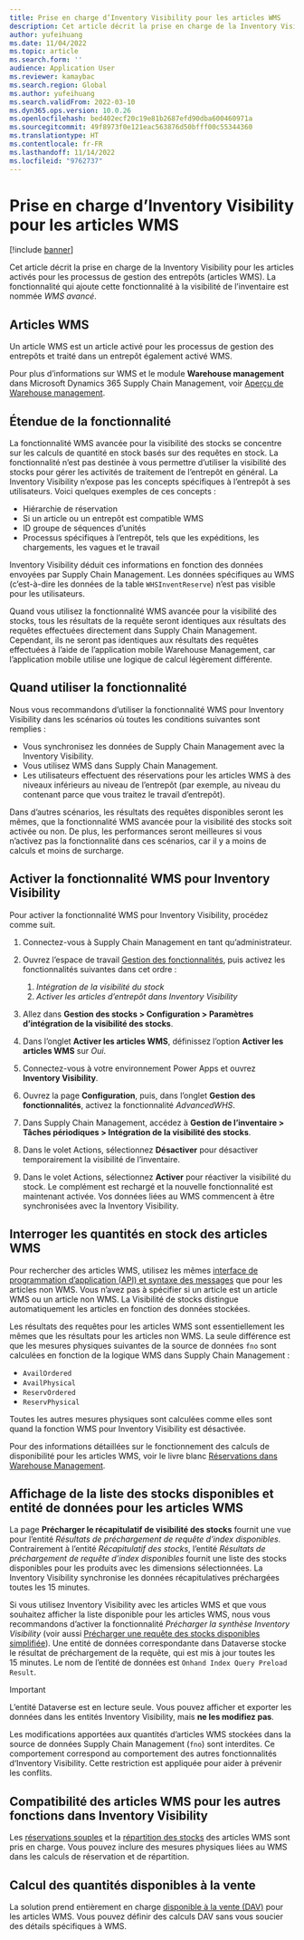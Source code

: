 ```yaml
---
title: Prise en charge d’Inventory Visibility pour les articles WMS
description: Cet article décrit la prise en charge de la Inventory Visibility pour les articles activés pour les processus de gestion des entrepôts (articles WMS).
author: yufeihuang
ms.date: 11/04/2022
ms.topic: article
ms.search.form: ''
audience: Application User
ms.reviewer: kamaybac
ms.search.region: Global
ms.author: yufeihuang
ms.search.validFrom: 2022-03-10
ms.dyn365.ops.version: 10.0.26
ms.openlocfilehash: bed402ecf20c19e81b2687efd90dba600460971a
ms.sourcegitcommit: 49f8973f0e121eac563876d50bfff00c55344360
ms.translationtype: HT
ms.contentlocale: fr-FR
ms.lasthandoff: 11/14/2022
ms.locfileid: "9762737"
---
```

# <a name="inventory-visibility-support-for-wms-items"></a>Prise en charge d’Inventory Visibility pour les articles WMS

[!include [banner](../includes/banner.md)]

Cet article décrit la prise en charge de la Inventory Visibility pour les articles activés pour les processus de gestion des entrepôts (articles WMS). La fonctionnalité qui ajoute cette fonctionnalité à la visibilité de l’inventaire est nommée *WMS avancé*.

## <a name="wms-items"></a>Articles WMS

Un article WMS est un article activé pour les processus de gestion des entrepôts et traité dans un entrepôt également activé WMS.

Pour plus d’informations sur WMS et le module **Warehouse management** dans Microsoft Dynamics 365 Supply Chain Management, voir [Aperçu de Warehouse management](../warehousing/warehouse-management-overview.md).

## <a name="scope-of-the-feature"></a>Étendue de la fonctionnalité

La fonctionnalité WMS avancée pour la visibilité des stocks se concentre sur les calculs de quantité en stock basés sur des requêtes en stock. La fonctionnalité n’est pas destinée à vous permettre d’utiliser la visibilité des stocks pour gérer les activités de traitement de l’entrepôt en général. La Inventory Visibility n’expose pas les concepts spécifiques à l’entrepôt à ses utilisateurs. Voici quelques exemples de ces concepts :

- Hiérarchie de réservation
- Si un article ou un entrepôt est compatible WMS
- ID groupe de séquences d’unités
- Processus spécifiques à l’entrepôt, tels que les expéditions, les chargements, les vagues et le travail

Inventory Visibility déduit ces informations en fonction des données envoyées par Supply Chain Management. Les données spécifiques au WMS (c’est-à-dire les données de la table `WHSInventReserve`) n’est pas visible pour les utilisateurs.

Quand vous utilisez la fonctionnalité WMS avancée pour la visibilité des stocks, tous les résultats de la requête seront identiques aux résultats des requêtes effectuées directement dans Supply Chain Management. Cependant, ils ne seront pas identiques aux résultats des requêtes effectuées à l’aide de l’application mobile Warehouse Management, car l’application mobile utilise une logique de calcul légèrement différente.

## <a name="when-to-use-the-feature"></a>Quand utiliser la fonctionnalité

Nous vous recommandons d’utiliser la fonctionnalité WMS pour Inventory Visibility dans les scénarios où toutes les conditions suivantes sont remplies :

- Vous synchronisez les données de Supply Chain Management avec la Inventory Visibility.
- Vous utilisez WMS dans Supply Chain Management.
- Les utilisateurs effectuent des réservations pour les articles WMS à des niveaux inférieurs au niveau de l’entrepôt (par exemple, au niveau du contenant parce que vous traitez le travail d’entrepôt).

Dans d’autres scénarios, les résultats des requêtes disponibles seront les mêmes, que la fonctionnalité WMS avancée pour la visibilité des stocks soit activée ou non. De plus, les performances seront meilleures si vous n’activez pas la fonctionnalité dans ces scénarios, car il y a moins de calculs et moins de surcharge.

## <a name="enable-the-wms-feature-for-inventory-visibility"></a>Activer la fonctionnalité WMS pour Inventory Visibility

Pour activer la fonctionnalité WMS pour Inventory Visibility, procédez comme suit.

1. Connectez-vous à Supply Chain Management en tant qu’administrateur.
1. Ouvrez l’espace de travail [Gestion des fonctionnalités](../../fin-ops-core/fin-ops/get-started/feature-management/feature-management-overview.md), puis activez les fonctionnalités suivantes dans cet ordre :

    1. *Intégration de la visibilité du stock*
    1. *Activer les articles d’entrepôt dans Inventory Visibility*

1. Allez dans **Gestion des stocks \> Configuration \> Paramètres d’intégration de la visibilité des stocks**.
1. Dans l’onglet **Activer les articles WMS**, définissez l’option **Activer les articles WMS** sur *Oui*.
1. Connectez-vous à votre environnement Power Apps et ouvrez **Inventory Visibility**.
1. Ouvrez la page **Configuration**, puis, dans l’onglet **Gestion des fonctionnalités**, activez la fonctionnalité *AdvancedWHS*.
1. Dans Supply Chain Management, accédez à **Gestion de l’inventaire \> Tâches périodiques \> Intégration de la visibilité des stocks**.
1. Dans le volet Actions, sélectionnez **Désactiver** pour désactiver temporairement la visibilité de l’inventaire.
1. Dans le volet Actions, sélectionnez **Activer** pour réactiver la visibilité du stock. Le complément est rechargé et la nouvelle fonctionnalité est maintenant activée. Vos données liées au WMS commencent à être synchronisées avec la Inventory Visibility.

## <a name="query-on-hand-quantities-of-wms-items"></a>Interroger les quantités en stock des articles WMS

Pour rechercher des articles WMS, utilisez les mêmes [interface de programmation d’application (API) et syntaxe des messages](inventory-visibility-api.md) que pour les articles non WMS. Vous n’avez pas à spécifier si un article est un article WMS ou un article non WMS. La Visibilité de stocks distingue automatiquement les articles en fonction des données stockées.

Les résultats des requêtes pour les articles WMS sont essentiellement les mêmes que les résultats pour les articles non WMS. La seule différence est que les mesures physiques suivantes de la source de données `fno` sont calculées en fonction de la logique WMS dans Supply Chain Management :

- `AvailOrdered`
- `AvailPhysical`
- `ReservOrdered`
- `ReservPhysical`

Toutes les autres mesures physiques sont calculées comme elles sont quand la fonction WMS pour Inventory Visibility est désactivée.

Pour des informations détaillées sur le fonctionnement des calculs de disponibilité pour les articles WMS, voir le livre blanc [Réservations dans Warehouse Management](https://www.microsoft.com/download/details.aspx?id=43284).

## <a name="on-hand-list-view-and-data-entity-for-wms-items"></a>Affichage de la liste des stocks disponibles et entité de données pour les articles WMS

La page **Précharger le récapitulatif de visibilité des stocks** fournit une vue pour l’entité *Résultats de préchargement de requête d’index disponibles*. Contrairement à l’entité *Récapitulatif des stocks*, l’entité *Résultats de préchargement de requête d’index disponibles* fournit une liste des stocks disponibles pour les produits avec les dimensions sélectionnées. La Inventory Visibility synchronise les données récapitulatives préchargées toutes les 15 minutes.

Si vous utilisez Inventory Visibility avec les articles WMS et que vous souhaitez afficher la liste disponible pour les articles WMS, nous vous recommandons d’activer la fonctionnalité *Précharger la synthèse Inventory Visibility* (voir aussi [Précharger une requête des stocks disponibles simplifiée](inventory-visibility-power-platform.md#preload-streamlined-onhand-query)). Une entité de données correspondante dans Dataverse stocke le résultat de préchargement de la requête, qui est mis à jour toutes les 15 minutes. Le nom de l’entité de données est `Onhand Index Query Preload Result`.

> [!IMPORTANT]
> L’entité Dataverse est en lecture seule. Vous pouvez afficher et exporter les données dans les entités Inventory Visibility, mais **ne les modifiez pas**.

Les modifications apportées aux quantités d’articles WMS stockées dans la source de données Supply Chain Management (`fno`) sont interdites. Ce comportement correspond au comportement des autres fonctionnalités d‘Inventory Visibility. Cette restriction est appliquée pour aider à prévenir les conflits.

## <a name="wms-item-compatibility-for-other-functions-in-inventory-visibility"></a>Compatibilité des articles WMS pour les autres fonctions dans Inventory Visibility

Les [réservations souples](inventory-visibility-reservations.md) et la [répartition des stocks](inventory-visibility-allocation.md) des articles WMS sont pris en charge. Vous pouvez inclure des mesures physiques liées au WMS dans les calculs de réservation et de répartition.

## <a name="calculate-available-to-promise-quantities"></a>Calcul des quantités disponibles à la vente

La solution prend entièrement en charge [disponible à la vente (DAV)](inventory-visibility-available-to-promise.md) pour les articles WMS. Vous pouvez définir des calculs DAV sans vous soucier des détails spécifiques à WMS.
